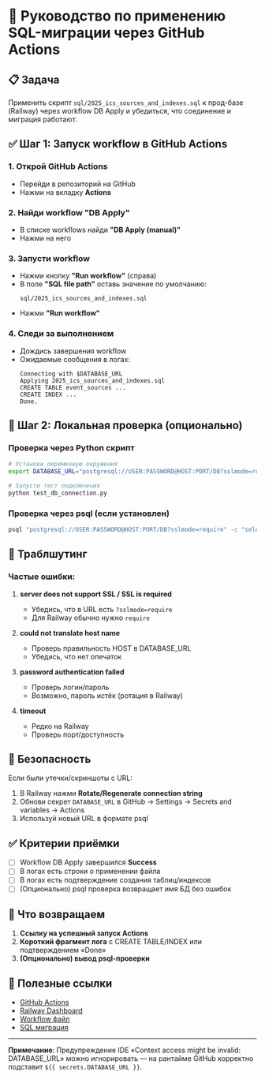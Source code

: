 # 🚀 Руководство по применению SQL-миграции через GitHub Actions

## 📋 Задача
Применить скрипт `sql/2025_ics_sources_and_indexes.sql` к прод-базе (Railway) через workflow DB Apply и убедиться, что соединение и миграция работают.

## ✅ Шаг 1: Запуск workflow в GitHub Actions

### 1. Открой GitHub Actions
- Перейди в репозиторий на GitHub
- Нажми на вкладку **Actions**

### 2. Найди workflow "DB Apply"
- В списке workflows найди **"DB Apply (manual)"**
- Нажми на него

### 3. Запусти workflow
- Нажми кнопку **"Run workflow"** (справа)
- В поле **"SQL file path"** оставь значение по умолчанию:
  ```
  sql/2025_ics_sources_and_indexes.sql
  ```
- Нажми **"Run workflow"**

### 4. Следи за выполнением
- Дождись завершения workflow
- Ожидаемые сообщения в логах:
  ```
  Connecting with $DATABASE_URL
  Applying 2025_ics_sources_and_indexes.sql
  CREATE TABLE event_sources ...
  CREATE INDEX ...
  Done.
  ```

## 🔧 Шаг 2: Локальная проверка (опционально)

### Проверка через Python скрипт
```bash
# Установи переменную окружения
export DATABASE_URL="postgresql://USER:PASSWORD@HOST:PORT/DB?sslmode=require"

# Запусти тест подключения
python test_db_connection.py
```

### Проверка через psql (если установлен)
```bash
psql "postgresql://USER:PASSWORD@HOST:PORT/DB?sslmode=require" -c "select current_database();"
```

## 🐛 Траблшутинг

### Частые ошибки:

1. **server does not support SSL / SSL is required**
   - Убедись, что в URL есть `?sslmode=require`
   - Для Railway обычно нужно `require`

2. **could not translate host name**
   - Проверь правильность HOST в DATABASE_URL
   - Убедись, что нет опечаток

3. **password authentication failed**
   - Проверь логин/пароль
   - Возможно, пароль истёк (ротация в Railway)

4. **timeout**
   - Редко на Railway
   - Проверь порт/доступность

## 🔐 Безопасность

Если были утечки/скриншоты с URL:
1. В Railway нажми **Rotate/Regenerate connection string**
2. Обнови секрет `DATABASE_URL` в GitHub → Settings → Secrets and variables → Actions
3. Используй новый URL в формате psql

## ✅ Критерии приёмки

- [ ] Workflow DB Apply завершился **Success**
- [ ] В логах есть строки о применении файла
- [ ] В логах есть подтверждение создания таблиц/индексов
- [ ] (Опционально) psql проверка возвращает имя БД без ошибок

## 📝 Что возвращаем

1. **Ссылку на успешный запуск Actions**
2. **Короткий фрагмент лога** с CREATE TABLE/INDEX или подтверждением «Done»
3. **(Опционально) вывод psql-проверки**

## 🔗 Полезные ссылки

- [GitHub Actions](https://github.com/krikri8k-cmd/event-bot/actions)
- [Railway Dashboard](https://railway.app/dashboard)
- [Workflow файл](.github/workflows/db-apply.yml)
- [SQL миграция](sql/2025_ics_sources_and_indexes.sql)

---

**Примечание**: Предупреждение IDE «Context access might be invalid: DATABASE_URL» можно игнорировать — на рантайме GitHub корректно подставит `${{ secrets.DATABASE_URL }}`.
